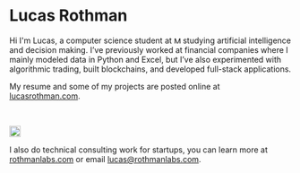 <h1>Lucas Rothman</h1>

Hi I'm Lucas, a computer science student at  <img src="https://upload.wikimedia.org/wikipedia/commons/0/0c/MIT_logo.svg" alt="MIT" height="12px"></img> studying artificial intelligence and decision making. 
I’ve previously worked at financial companies where I mainly modeled data in Python and Excel, but I’ve also experimented with algorithmic trading, built blockchains, and developed full-stack applications. 

My resume and some of my projects are posted online at <a href="https://lucasrothman.com/" target="_blank">lucasrothman.com</a>.

<br>

<img src="https://rothmanlabs.com/assets/rothmanlabs.PNG" alt="Rothman Labs" height="20px"></img>

I also do technical consulting work for startups, you can learn more at <a href="https://rothmanlabs.com/" target="_blank">rothmanlabs.com</a> or email <a href="mailto:lucas@rothmanlabs.com" target="_blank">lucas@rothmanlabs.com</a>.
